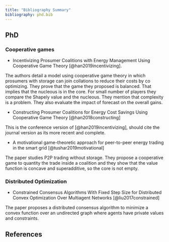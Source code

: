 ```yaml
---
title: "Bibliography Summary"
bibliography: phd.bib
---
```



## PhD

### Cooperative games

*  Incentivizing Prosumer Coalitions with Energy Management Using Cooperative Game Theory [@han2019incentivizing].

The authors detail a model using cooperative game theory in which prosumers with storage can join collations to reduce their costs by co optimizing. They prove that the game they proposed is balanced. That implies that the nucleous is in the core. For small number of players they compare the Shapely value and the nucleous. They mention that complexity is a problem. They also evaluate the impact of forecast on the overall gains.

*  Constructing Prosumer Coalitions for Energy Cost Savings Using Cooperative Game Theory [@han2018constructing]

This is the conference version of [@han2019incentivizing], should cite the journal version as its more recent and complete.

* A motivational game-theoretic approach for peer-to-peer energy trading in the smart grid [@tushar2019motivational]

The paper studies P2P trading without storage. They propose a cooperative game to quantity the trade inside a coalition and they show that the value function is concave and superadditive, so the core is not empty.

### Distributed Optimization

* Constrained Consensus Algorithms With Fixed Step Size for Distributed Convex Optimization Over Multiagent Networks [@liu2017constrained]

The paper proposes a distributed consensus algorithm to minimize a convex function over an undirected graph where agents have private values and constraints. 


## References
